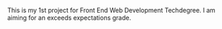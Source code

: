 This is my 1st project for Front End Web Development Techdegree.
I am aiming for an exceeds expectations grade. 
